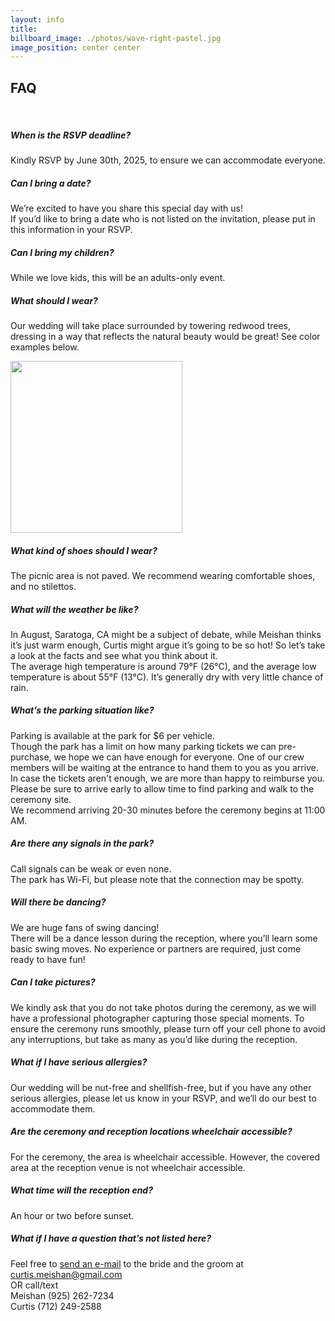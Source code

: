 ```yaml
---
layout: info
title: 
billboard_image: ./photos/wave-right-pastel.jpg
image_position: center center
---
```

## FAQ  
<br>

##### When is the RSVP deadline?
Kindly RSVP by June 30th, 2025, to ensure we can accommodate everyone.

##### Can I bring a date?
We’re excited to have you share this special day with us!  
If you’d like to
bring a date who is not listed on the invitation, please put in this
information in your RSVP.


##### Can I bring my children?
While we love kids, this will be an adults-only event.

##### What should I wear?
Our wedding will take place surrounded by towering redwood trees, dressing in a
way that reflects the natural beauty would be great! See color examples below.  

<img src="{{ site.baseurl }}/assets/redwood-national-park.jpeg" style="width:275px;"/> 

##### What kind of shoes should I wear?
The picnic area is not paved. We recommend wearing comfortable shoes, and no stilettos.

##### What will the weather be like?
In August, Saratoga, CA might be a subject of debate, while Meishan thinks it’s
just warm enough, Curtis might argue it’s going to be so hot! So let’s take a look
at the facts and see what you think about it.  
The average high temperature is
around 79°F (26°C), and the average low temperature is about 55°F (13°C). It’s
generally dry with very little chance of rain. 

##### What’s the parking situation like?
Parking is available at the park for $6 per vehicle.  
Though the park has a limit on how many parking tickets we can pre-purchase, we hope we can have enough for everyone. 
One of our crew members will be waiting at the entrance to
hand them to you as you arrive.  
In case the tickets aren't enough, we are more than happy to reimburse you.  
Please be sure to arrive early to allow time to find parking and walk to the ceremony site.  
We recommend arriving 20-30 minutes before the ceremony begins at 11:00 AM.

##### Are there any signals in the park?
Call signals can be weak or even none.  
The park has Wi-Fi, but please note that
the connection may be spotty.

##### Will there be dancing?
We are huge fans of swing dancing!  
There will be a dance lesson during the
reception, where you’ll learn some basic swing moves. No experience or partners
are required,  just come ready to have fun!  

##### Can I take pictures?
We kindly ask that you do not take photos during the ceremony, as we will have
a professional photographer capturing those special moments. To ensure the
ceremony runs smoothly, please turn off your cell phone to avoid any
interruptions, but take as many as you’d like during the reception.

##### What if I have serious allergies?
Our wedding will be nut-free and shellfish-free, but if you have any other serious allergies, please let us know in your RSVP, and we’ll do our best to
accommodate them.

##### Are the ceremony and reception locations wheelchair accessible?
For the ceremony, the area is wheelchair accessible. However, the covered area
at the reception venue is not wheelchair accessible.

##### What time will the reception end?
An hour or two before sunset.

##### What if I have a question that’s not listed here?
Feel free to <a href="mailto:curtis.meishan@gmail.com">send an e-mail</a> to the bride and the groom at  
<a href="mailto: curtis.meishan@gmail.com">curtis.meishan@gmail.com</a>  
OR call/text  
Meishan (925) 262-7234  
Curtis (712) 249-2588  
